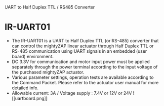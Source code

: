 UART to Half Duplex TTL / RS485 Converter
# IR-UART01

- The IR-UART01 is a UART to Half Duplex TTL (or RS-485) converter that can control the mightyZAP linear actuator through Half Duplex TTL or RS-485 communication using UART signals in an embedded (user board) environment.
- DC 3.3V for communication and motor input power must be applied separately through the power terminal according to the input voltage of the purchased mightyZAP actuator.
- Various parameter settings, operation tests are available according to the Command Packet. Please refer to the actuator user manual for more detailed info.
- Allowable current: 3A / Voltage supply : 7.4V or 12V or 24V
![[uartboard.png]]